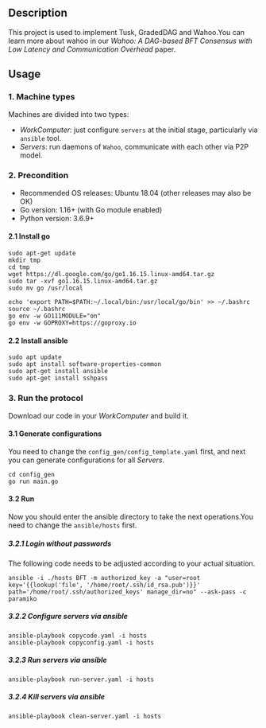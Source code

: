 ## Description
This project is used to implement Tusk, GradedDAG and Wahoo.You can learn more about wahoo in our *Wahoo: A DAG-based BFT Consensus with Low Latency and Communication Overhead* paper.

## Usage
### 1. Machine types
Machines are divided into two types:
- *WorkComputer*: just configure `servers` at the initial stage, particularly via `ansible` tool. 
- *Servers*: run daemons of `Wahoo`, communicate with each other via P2P model.

### 2. Precondition
- Recommended OS releases: Ubuntu 18.04 (other releases may also be OK)
- Go version: 1.16+ (with Go module enabled)
- Python version: 3.6.9+

#### 2.1 Install go
```
sudo apt-get update
mkdir tmp
cd tmp
wget https://dl.google.com/go/go1.16.15.linux-amd64.tar.gz
sudo tar -xvf go1.16.15.linux-amd64.tar.gz
sudo mv go /usr/local

echo 'export PATH=$PATH:~/.local/bin:/usr/local/go/bin' >> ~/.bashrc
source ~/.bashrc
go env -w GO111MODULE="on"  
go env -w GOPROXY=https://goproxy.io 
```
#### 2.2 Install ansible
```
sudo apt update
sudo apt install software-properties-common
sudo apt-get install ansible
sudo apt-get install sshpass
```

### 3. Run the protocol
Download our code in your *WorkComputer* and build it.
#### 3.1 Generate configurations
You need to change the `config_gen/config_template.yaml` first, and next you can generate configurations for all *Servers*.
```
cd config_gen
go run main.go
```
#### 3.2 Run
Now you should enter the ansible directory to take the next operations.You need to change the `ansible/hosts` first.
##### 3.2.1 Login without passwords
The following code needs to be adjusted according to your actual situation.
```
ansible -i ./hosts BFT -m authorized_key -a "user=root key='{{lookup('file', '/home/root/.ssh/id_rsa.pub')}}' path='/home/root/.ssh/authorized_keys' manage_dir=no" --ask-pass -c paramiko
```
##### 3.2.2 Configure servers via ansible
```
ansible-playbook copycode.yaml -i hosts
ansible-playbook copyconfig.yaml -i hosts
```
##### 3.2.3 Run servers via ansible
```
ansible-playbook run-server.yaml -i hosts
```
##### 3.2.4 Kill servers via ansible
```
ansible-playbook clean-server.yaml -i hosts
```
   

 











